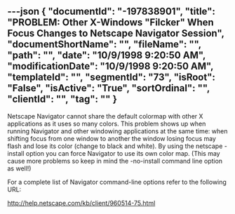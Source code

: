 ---json
{
  "documentId": "-197838901",
  "title": "PROBLEM: Other X-Windows &quot;Filcker&quot; When Focus Changes to Netscape Navigator Session",
  "documentShortName": "",
  "fileName": "",
  "path": "",
  "date": "10/9/1998 9:20:50 AM",
  "modificationDate": "10/9/1998 9:20:50 AM",
  "templateId": "",
  "segmentId": "73",
  "isRoot": "False",
  "isActive": "True",
  "sortOrdinal": "",
  "clientId": "",
  "tag": ""
}
---

Netscape Navigator cannot share the default colormap with other X applications as it uses so many colors. This problem shows up when running Navigator and other windowing applications at the same time: when shifting focus from one window to another the window losing focus may flash and lose its color (change to black and white). By using the netscape -install option you can force Navigator to use its own color map. (This may cause more problems so keep in mind the -no-install command line option as well!)

For a complete list of Navigator command-line options refer to the following URL:

http://help.netscape.com/kb/client/960514-75.html
